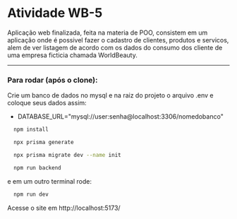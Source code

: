 # Atividade WB-5 

Aplicação web finalizada, feita na materia de POO, consistem em um aplicação onde é possivel fazer o cadastro de clientes, produtos e servicos, alem de ver listagem de acordo com os dados do consumo dos cliente de uma empresa ficticia chamada WorldBeauty.

---

### Para rodar (após o clone):
Crie um banco de dados no mysql e na raiz do projeto o arquivo .env e coloque seus dados assim:
 - DATABASE_URL="mysql://user:senha@localhost:3306/nomedobanco"
```bash
  npm install

  npx prisma generate

  npx prisma migrate dev --name init

  npm run backend
```

e em um outro terminal rode:

```bash
  npm run dev
```

Acesse o site em http://localhost:5173/